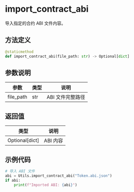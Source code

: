 # import_contract_abi

导入指定的合约 ABI 文件内容。

## 方法定义

```python
@staticmethod
def import_contract_abi(file_path: str) -> Optional[dict]
```

## 参数说明

| 参数      | 类型 | 说明             |
| --------- | ---- | ---------------- |
| file_path | str  | ABI 文件完整路径 |

## 返回值

| 类型           | 说明     |
| -------------- | -------- |
| Optional[dict] | ABI 内容 |

## 示例代码

```python
# 导入 ABI 文件
abi = Utils.import_contract_abi("Token.abi.json")
if abi:
    print(f"Imported ABI: {abi}")
```
